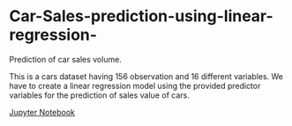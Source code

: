 # Car-Sales-prediction-using-linear-regression-
Prediction of car sales volume. 

This is a cars dataset having 156 observation and 16 different variables. 
We have to create a linear regression model using the provided predictor variables for the prediction of sales value of cars.

[Jupyter Notebook](./Car_Sales_prediction_using_linear_regression.ipynb)
